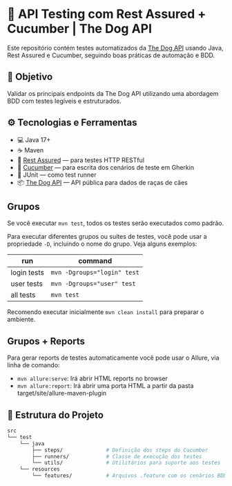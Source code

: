 # 🐾 API Testing com Rest Assured + Cucumber | The Dog API

Este repositório contém testes automatizados da [The Dog API](https://thedogapi.com/) usando Java, Rest Assured e Cucumber, seguindo boas práticas de automação e BDD.

## 📌 Objetivo

Validar os principais endpoints da The Dog API utilizando uma abordagem BDD com testes legíveis e estruturados.

## ⚙️ Tecnologias e Ferramentas

- 💻 Java 17+
- ☕ Maven
- 🧪 [Rest Assured](https://rest-assured.io/) — para testes HTTP RESTful
- 🌿 [Cucumber](https://cucumber.io/) — para escrita dos cenários de teste em Gherkin
- 🧰 JUnit — como test runner
- 📦 [The Dog API](https://thedogapi.com/) — API pública para dados de raças de cães

## Grupos
Se você executar `mvn test`, todos os testes serão executados como padrão.

Para executar diferentes grupos ou suítes de testes, você pode usar a propriedade `-D`, incluindo o nome do grupo. Veja alguns exemplos:

| run | command |
|-----|---------|
| login tests | ```mvn -Dgroups="login" test``` |
| user tests | ```mvn -Dgroups="user" test``` |
| all tests | ```mvn test``` |

Recomendo executar inicialmente ```mvn clean install``` para preparar o ambiente.

## Grupos + Reports

Para gerar reports de testes automaticamente você pode usar o Allure, via linha de comando:

* `mvn allure:serve`: Irá abrir HTML reports no browser
* `mvn allure:report`: Irá abrir uma porta HTML a partir da pasta target/site/allure-maven-plugin

## 📂 Estrutura do Projeto

```bash
src
└── test
    └── java
        ├── steps/              # Definição dos steps do Cucumber
        ├── runners/            # Classe de execução dos testes
        └── utils/              # Utilitários para suporte aos testes
    └── resources
        └── features/           # Arquivos .feature com os cenários BDD